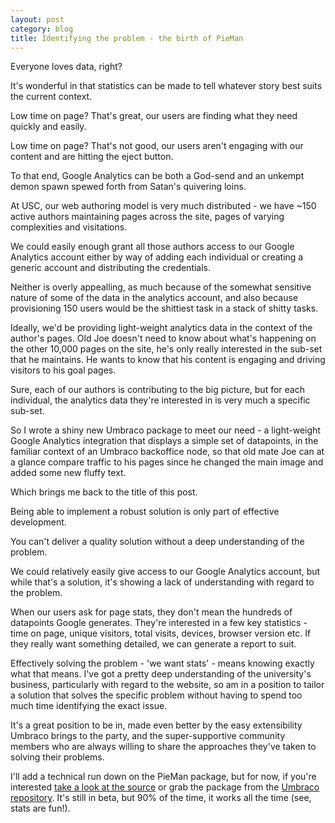 ```yaml
---
layout: post
category: blog
title: Identifying the problem - the birth of PieMan
---
```


Everyone loves data, right?

It's wonderful in that statistics can be made to tell whatever story best suits the current context.

Low time on page? That's great, our users are finding what they need quickly and easily.

Low time on page? That's not good, our users aren't engaging with our content and are hitting the eject button.

To that end, Google Analytics can be both a God-send and an unkempt demon spawn spewed forth from Satan's quivering loins.

At USC, our web authoring model is very much distributed - we have ~150 active authors maintaining pages across the site, pages of varying complexities and visitations.

We could easily enough grant all those authors access to our Google Analytics account either by way of adding each individual or creating a generic account and distributing the credentials.

Neither is overly appealling, as much because of the somewhat sensitive nature of some of the data in the analytics account, and also because provisioning 150 users would be the shittiest task in a stack of shitty tasks.

Ideally, we'd be providing light-weight analytics data in the context of the author's pages. Old Joe doesn't need to know about what's happening on the other 10,000 pages on the site, he's only really interested in the sub-set that he maintains. He wants to know that his content is engaging and driving visitors to his goal pages.

Sure, each of our authors is contributing to the big picture, but for each individual, the analytics data they're interested in is very much a specific sub-set.

So I wrote a shiny new Umbraco package to meet our need - a light-weight Google Analytics integration that displays a simple set of datapoints, in the familiar context of an Umbraco backoffice node, so that old mate Joe can at a glance compare traffic to his pages since he changed the main image and added some new fluffy text.

Which brings me back to the title of this post.

Being able to implement a robust solution is only part of effective development.

You can't deliver a quality solution without a deep understanding of the problem.

We could relatively easily give access to our Google Analytics account, but while that's a solution, it's showing a lack of understanding with regard to the problem.

When our users ask for page stats, they don't mean the hundreds of datapoints Google generates. They're interested in a few key statistics - time on page, unique visitors, total visits, devices, browser version etc. If they really want something detailed, we can generate a report to suit.

Effectively solving the problem - 'we want stats' - means knowing exactly what that means. I've got a pretty deep understanding of the university's business, particularly with regard to the website, so am in a position to tailor a solution that solves the specific problem without having to spend too much time identifying the exact issue.

It's a great position to be in, made even better by the easy extensibility Umbraco brings to the party, and the super-supportive community members who are always willing to share the approaches they've taken to solving their problems.

I'll add a technical run down on the PieMan package, but for now, if you're interested [take a look at the source](https://github.com/nathanwoulfe/PieMan) or grab the package from the [Umbraco repository](https://our.umbraco.org/projects/backoffice-extensions/pieman-analytics/). It's still in beta, but 90% of the time, it works all the time (see, stats are fun!).
